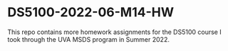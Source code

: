 # DS5100-2022-06-M14-HW

This repo contains more homework assignments for the DS5100 course I took through the UVA MSDS program in Summer 2022.
